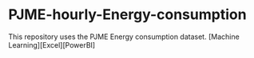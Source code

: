 # PJME-hourly-Energy-consumption
This repository uses the PJME Energy consumption dataset. [Machine Learning][Excel][PowerBI]
